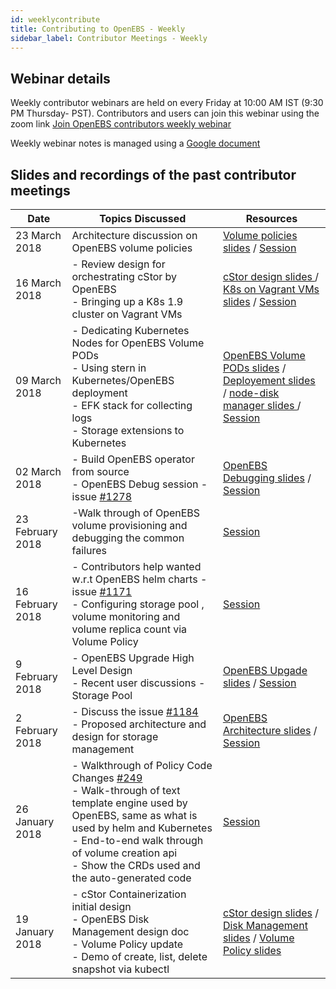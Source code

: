 ```yaml
---
id: weeklycontribute
title: Contributing to OpenEBS - Weekly
sidebar_label: Contributor Meetings - Weekly
---
```


## Webinar details

Weekly contributor webinars are held on every Friday at 10:00 AM IST (9:30 PM Thursday- PST). Contributors and users can join this webinar using the zoom link [Join OpenEBS contributors weekly webinar](https://zoom.us/j/438333946)

Weekly webinar notes is managed using a [Google document](https://docs.google.com/presentation/d/12xfUKxjKpC-Vm6hSuJ7IFUNAQ3ZCVKJkPqoorDLBzQE/edit#slide=id.g357b4d5d33_0_0)

## Slides and  recordings of the past contributor meetings

| Date             | Topics Discussed                                             | Resources                                                    |
| ---------------- | ------------------------------------------------------------ | ------------------------------------------------------------ |
| 23 March 2018    | Architecture discussion on OpenEBS volume policies           | [Volume policies slides](https://docs.google.com/presentation/d/12xfUKxjKpC-Vm6hSuJ7IFUNAQ3ZCVKJkPqoorDLBzQE/edit#slide=id.g357b4d5d33_0_0) / [Session](https://youtu.be/Bp9Z1LmP8Io) |
| 16 March 2018    | - Review design for orchestrating cStor by OpenEBS        <br />-  Bringing up a K8s 1.9 cluster on Vagrant VMs | [cStor design slides ](https://docs.google.com/presentation/d/1GsI0Sw9sekOkeOhq25rtMFMQdXJ6fIuhMhNKLBUCHEY/edit#slide=id.g34dba79a54_0_0) / [K8s on Vagrant VMs slides](https://docs.google.com/presentation/d/1L25J1nJEzacq8tGwOe3PsWUpzJFoLcTy3oabaXz5pmc/edit#slide=id.g314f501798_0_0) / [Session](https://www.youtube.com/watch?v=y-7mwbdVgwk) |
| 09 March 2018    | - Dedicating Kubernetes Nodes for OpenEBS Volume PODs <br /> - Using stern in Kubernetes/OpenEBS deployment <br/> - EFK stack for collecting logs  <br/> - Storage extensions to Kubernetes | [OpenEBS Volume PODs slides](https://docs.google.com/presentation/d/15qZqd0AMvtsaQWxXKDRXvYdoEleRhVA7c7LFJLEFIKQ/edit#slide=id.p) / [Deployement slides](https://docs.google.com/presentation/d/1y8eUa5QwzH9YJpzwS5N4ftIAScYNyUglXjVgTf5tMOA/edit#slide=id.p) / [node-disk manager slides ](https://docs.google.com/presentation/d/11GLg21x7G-nMTNw8aNIOhhjW_-eK19zSI9Xm-0jYHKs/edit#slide=id.g34dba79a54_0_0) / [Session](https://www.youtube.com/watch?v=pLou2IqPQW0&t=287s) |
| 02 March 2018    | - Build OpenEBS operator from source <br/> - OpenEBS Debug session - issue [#1278](https://github.com/openebs/openebs/issues/1278) | [OpenEBS Debugging slides](https://docs.google.com/presentation/d/17GPYhpDYA6w8zg96pWrQkPyt3FBfyAdysTXzQ-dziBI/edit#slide=id.p) / [Session](https://www.youtube.com/watch?v=9AaT-tOqCPQ&t=999s) |
| 23 February 2018 | -Walk through of OpenEBS volume provisioning and debugging the common failures | [Session](https://www.youtube.com/watch?v=dUKe2Squ13M&feature=youtu.be) |
| 16 February 2018 | - Contributors help wanted w.r.t OpenEBS helm charts - issue [#1171](https://github.com/openebs/openebs/issues/1171)  <br/>- Configuring storage pool , volume monitoring and volume replica count via Volume Policy | [Session](https://www.youtube.com/watch?v=mFdnHjb0A9M&feature=youtu.be) |
| 9 February 2018  | - OpenEBS Upgrade High Level Design <br/>-  Recent user discussions - Storage Pool | [OpenEBS Upgade slides](https://docs.google.com/presentation/d/11TWcD51I4yj5f4GRi0AXpTKBetxEq8Imnm-B0Myx4dk/edit?usp=sharing) / [Session](https://www.youtube.com/watch?v=3I3ahS4pIX8&feature=youtu.be) |
| 2 February 2018  | - Discuss the issue [#1184](https://github.com/openebs/openebs/issues/1184) <br/>- Proposed architecture and design for storage management | [OpenEBS Architecture slides](https://docs.google.com/presentation/d/1mjOkAQppyd23sw7PIryxu5kSrex352bT6bINzw6mUFY/edit#slide=id.g34883d674a_0_601) / [Session](https://www.youtube.com/watch?v=0igQwB3xF0o&t=1s) |
| 26 January 2018  | - Walkthrough of Policy Code Changes [#249](https://github.com/openebs/maya/pull/249) <br/>-  Walk-through of text template engine used by OpenEBS, same as         what is used by helm and Kubernetes <br/>- End-to-end walk through of volume creation api <br/>- Show the CRDs used and the auto-generated code | [Session](https://www.youtube.com/watch?v=_jmPl9kf33g&index=8&list=PLMvwgr-vV2NVdgQsU6sfFZXPMuiQGi4Hh) |
| 19 January 2018  | - cStor Containerization initial design <br/>-  OpenEBS Disk Management design doc <br/>-  Volume Policy update <br/>-  Demo of create, list, delete snapshot via kubectl | [cStor design slides](https://docs.google.com/presentation/d/1mjOkAQppyd23sw7PIryxu5kSrex352bT6bINzw6mUFY/edit#slide=id.g2fcc6e6db8_0_0) / [Disk Management slides](https://docs.google.com/document/d/1fG-KwUQNsuPYY40ByoBFqKJKpxzgyk7cQ5gqsGRXxfk/edit#heading=h.7tm14ibdl3m8) / [Volume Policy slides](https://docs.google.com/presentation/d/1PFbHNfNOHFr5JhdXeON_s5cqEY2gwaQ9it1wAD_cZRc/edit#slide=id.g2efbdf9cdf_0_177) |


<!-- Hotjar Tracking Code for https://docs.openebs.io -->
<script>
   (function(h,o,t,j,a,r){
       h.hj=h.hj||function(){(h.hj.q=h.hj.q||[]).push(arguments)};
       h._hjSettings={hjid:785693,hjsv:6};
       a=o.getElementsByTagName('head')[0];
       r=o.createElement('script');r.async=1;
       r.src=t+h._hjSettings.hjid+j+h._hjSettings.hjsv;
       a.appendChild(r);
   })(window,document,'https://static.hotjar.com/c/hotjar-','.js?sv=');
</script>
